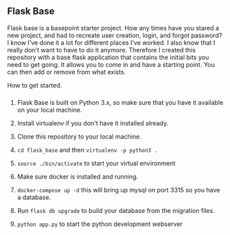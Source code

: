 ## Flask Base

Flask base is a basepoint starter project. How any times have you stared a new project, and had to recreate user creation, login, and forgot password?  I know I've done it a lot for different places I've worked.  I also know that I really don't want to have to do it anymore.  Therefore I created this repository with a base flask application that contains the initial bits you need to get going.  It allows you to come in and have a starting point.  You can then add or remove from what exists.

How to get started.
###

1) Flask Base is built on Python 3.x, so make sure that you have it available on your local machine.
2) Install virtualenv if you don't have it installed already.
3) Clone this repository to your local machine.
4) ```cd flask_base``` and then ```virtualenv -p python3 .```
5) ```source ./bin/activate``` to start your virtual environment

6) Make sure docker is installed and running.
7) ```docker-compose up -d``` this will bring up mysql on port 3315 so you have a database.
8) Run ```flask db upgrade``` to build your database from the migration files.

9) ```python app.py``` to start the python development webserver